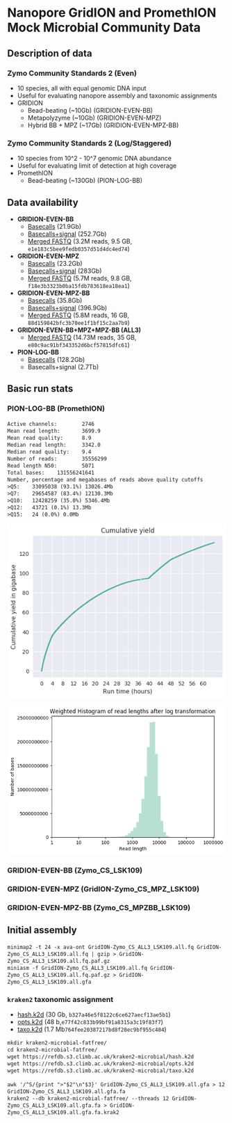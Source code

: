 # Nanopore GridION and PromethION Mock Microbial Community Data

## Description of data

### Zymo Community Standards 2 (Even)

  - 10 species, all with equal genomic DNA input
  - Useful for evaluating nanopore assembly and taxonomic assignments
  - GRIDION
     - Bead-beating (~10Gb) (GRIDION-EVEN-BB)
     - Metapolyzyme (~10Gb) (GRIDION-EVEN-MPZ)
     - Hybrid BB + MPZ (~17Gb) (GRIDION-EVEN-MPZ-BB)

### Zymo Community Standards 2 (Log/Staggered)
 
   - 10 species from 10^2 - 10^7 genomic DNA abundance
   - Useful for evaluating limit of detection at high coverage
   - PromethION
      - Bead-beating (~130Gb) (PION-LOG-BB)

## Data availability

   - **GRIDION-EVEN-BB**
      - <a href="https://nanopore.s3.climb.ac.uk/GridION-Zymo_CS_LSK109.tar">Basecalls</a> (21.9Gb)
      - <a href="https://nanopore.s3.climb.ac.uk/GridION-Zymo_CS_LSK109_signal.tar">Basecalls+signal</a> (252.7Gb)
      - <a href="https://nanopore.s3.climb.ac.uk/GridION-Zymo_CS_BB_LSK109.fq.gz">Merged FASTQ</a> (3.2M reads, 9.5 GB, `e1e183c5bee9fedb0357d51d4dc4ed74`)
   - **GRIDION-EVEN-MPZ**
      - <a href="https://nanopore.s3.climb.ac.uk/GridION-Zymo_CS_MPZ_LSK109">Basecalls</a> (23.2Gb)
      - <a href="https://nanopore.s3.climb.ac.uk/GridION-Zymo_CS_MPZ_LSK109_signal.tar">Basecalls+signal</a> (283Gb)
      - <a href="https://nanopore.s3.climb.ac.uk/GridION-Zymo_CS_MPZ_LSK109.all.fq.gz">Merged FASTQ</a> (5.7M reads, 9.8 GB, `f18e3b3323b0ba15fdb783618ea18ea1`)
   - **GRIDION-EVEN-MPZ-BB**
      - <a href="https://nanopore.s3.climb.ac.uk/GridION-Zymo_CS_MPZBB_LSK109.tar">Basecalls</a> (35.8Gb)
      - <a href="https://nanopore.s3.climb.ac.uk/GridION-Zymo_CS_MPZBB_LSK109_signal.tar">Basecalls+signal</a> (396.9Gb)
      - <a href="https://nanopore.s3.climb.ac.uk/GridION-Zymo_CS_MPZBB_LSK109.all.fq.gz">Merged FASTQ</a> (5.8M reads, 16 GB, `88d159842bfc3b70ee1f1bf15c2aa7b9`)
   - **GRIDION-EVEN-BB+MPZ+MPZ-BB (ALL3)**
      - <a href="https://nanopore.s3.climb.ac.uk/GridION-Zymo_CS_ALL3_LSK109.all.fq.gz">Merged FASTQ</a> (14.73M reads, 35 GB, `e80c9ac91bf343352d6bcf57815dfc61`)
   - **PION-LOG-BB**
      - <a href="https://nanopore.s3.climb.ac.uk/PromethION-Zymo_CSII_LSK109.tar.gz">Basecalls</a> (128.2Gb)
      - Basecalls+signal (2.7Tb)

## Basic run stats

### PION-LOG-BB (PromethION)

```General summary:
Active channels:        2746
Mean read length:       3699.9
Mean read quality:      8.9
Median read length:     3342.0
Median read quality:    9.4
Number of reads:        35556299
Read length N50:        5071
Total bases:    131556241641
Number, percentage and megabases of reads above quality cutoffs
>Q5:    33095038 (93.1%) 13026.4Mb
>Q7:    29654587 (83.4%) 12130.3Mb
>Q10:   12428259 (35.0%) 5346.4Mb
>Q12:   43721 (0.1%) 13.3Mb
>Q15:   24 (0.0%) 0.0Mb
```

![PION-LOG-Yield](analysis/nanostat/Zymo_CSII_LSK109/Zymo_CSII_LSK109CumulativeYieldPlot_Gigabases.png)

![PION-LOG-ReadlengthLog](analysis/nanostat/Zymo_CSII_LSK109/Zymo_CSII_LSK109Weighted_LogTransformed_HistogramReadlength.png)

### GRIDION-EVEN-BB (Zymo\_CS\_LSK109)



### GRIDION-EVEN-MPZ (GridION-Zymo\_CS\_MPZ\_LSK109)

### GRIDION-EVEN-MPZ-BB (Zymo\_CS\_MPZBB\_LSK109)



## Initial assembly

```
minimap2 -t 24 -x ava-ont GridION-Zymo_CS_ALL3_LSK109.all.fq GridION-Zymo_CS_ALL3_LSK109.all.fq | gzip > GridION-Zymo_CS_ALL3_LSK109.all.fq.paf.gz
miniasm -f GridION-Zymo_CS_ALL3_LSK109.all.fq GridION-Zymo_CS_ALL3_LSK109.all.fq.paf.gz > GridION-Zymo_CS_ALL3_LSK109.all.gfa
```

### `kraken2` taxonomic assignment

* <a href="https://refdb.s3.climb.ac.uk/kraken2-microbial/hash.k2d">hash.k2d</a> (30 Gb, `b327a46e5f8122c6ce627aecf13ae5b1`)
* <a href="https://refdb.s3.climb.ac.uk/kraken2-microbial/opts.k2d">opts.k2d</a> (48 b,`e77f42c833b99bf91a8315a3c19f83f7`)
* <a href="https://refdb.s3.climb.ac.uk/kraken2-microbial/taxo.k2d">taxo.k2d</a> (1.7 Mb`764fee20387217bd8f28ec9bf955c484`)

```
mkdir kraken2-microbial-fatfree/
cd kraken2-microbial-fatfree/
wget https://refdb.s3.climb.ac.uk/kraken2-microbial/hash.k2d
wget https://refdb.s3.climb.ac.uk/kraken2-microbial/opts.k2d
wget https://refdb.s3.climb.ac.uk/kraken2-microbial/taxo.k2d

awk '/^S/{print ">"$2"\n"$3}' GridION-Zymo_CS_ALL3_LSK109.all.gfa > 12 GridION-Zymo_CS_ALL3_LSK109.all.gfa.fa
kraken2 --db kraken2-microbial-fatfree/ --threads 12 GridION-Zymo_CS_ALL3_LSK109.all.gfa.fa > GridION-Zymo_CS_ALL3_LSK109.all.gfa.fa.krak2
```
